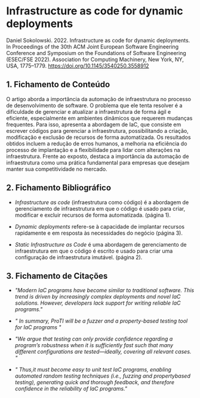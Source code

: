 # Infrastructure as code for dynamic deployments

Daniel Sokolowski. 2022. Infrastructure as code for dynamic deployments. In Proceedings of the 30th ACM Joint European Software Engineering Conference and Symposium on the Foundations of Software Engineering (ESEC/FSE 2022). Association for Computing Machinery, New York, NY, USA, 1775–1779. https://doi.org/10.1145/3540250.3558912

## 1. Fichamento de Conteúdo

O artigo aborda a importância da automação de infraestrutura no processo de desenvolvimento de software. O problema que ele tenta resolver é a dificuldade de gerenciar e atualizar a infraestrutura de forma ágil e eficiente, especialmente em ambientes dinâmicos que requerem mudanças frequentes. Para isso, apresenta a abordagem de IaC, que consiste em escrever códigos para gerenciar a infraestrutura, possibilitando a criação, modificação e exclusão de recursos de forma automatizada. Os resultados obtidos incluem a redução de erros humanos, a melhoria na eficiência do processo de implantação e a flexibilidade para lidar com alterações na infraestrutura. Frente ao exposto, destaca a importância da automação de infraestrutura como uma prática fundamental para empresas que desejam manter sua competitividade no mercado.

## 2. Fichamento Bibliográfico 

* _Infrastructure as code_ (infraestrutura como código) é a abordagem de gerenciamento de infraestrutura em que o código é usado para criar, modificar e excluir recursos de forma automatizada. (página 1).

* _Dynamic deployments_ refere-se à capacidade de implantar recursos rapidamente e em resposta às necessidades do negócio (página 3).

* _Static Infrastructure as Code_ é uma abordagem de gerenciamento de infraestrutura em que o código é escrito e usado para criar uma configuração de infraestrutura imutável. (página 2).

## 3. Fichamento de Citações 

* _"Modern IaC programs have become similar to traditional software. This trend is driven by increasingly complex deployments and novel IaC solutions. However, developers lack
support for writing reliable IaC programs."_

* _" In summary, ProTI will be a fuzzer and a property-based testing tool for IaC programs "_

* _"We argue that testing can only provide confidence regarding a program’s robustness when it is sufficiently fast such that many different configurations are tested—ideally, covering all relevant cases. "_

* _" Thus,it must become easy to unit test IaC programs, enabling automated random testing techniques (i.e., fuzzing and propertybased testing), generating quick and thorough feedback, and therefore confidence in the reliability of IaC programs."_
